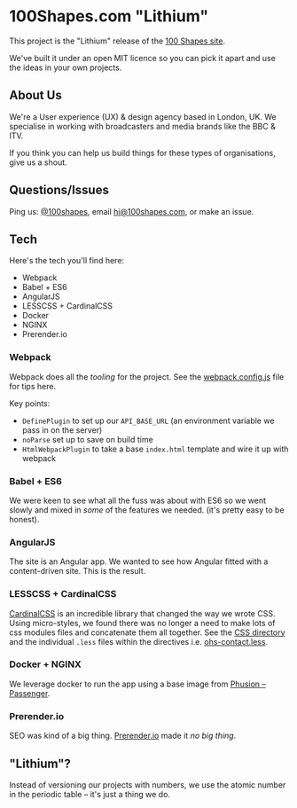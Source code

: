 # 100Shapes.com "Lithium"
This project is the "Lithium" release of the [100 Shapes site](http://www.100shapes.com/ "UX & Design services for broadcasters").

We've built it under an open MIT licence so you can pick it apart and use the ideas in your own projects.

## About Us

We're a User experience (UX) & design agency based in London, UK. We specialise in working with broadcasters and media brands like the BBC & ITV.

If you think you can help us build things for these types of organisations, give us a shout.


## Questions/Issues

Ping us: [@100shapes](https://twitter.com/100shapes), email [hi@100shapes.com](mailto:hi@100shapes.com), or make an issue.


## Tech

Here's the tech you'll find here:

- Webpack
- Babel + ES6
- AngularJS
- LESSCSS + CardinalCSS
- Docker
- NGINX
- Prerender.io

### Webpack
Webpack does all the *tooling* for the project. See the [webpack.config.js](./webpack.config.js) file for tips here.

Key points:

- `DefinePlugin` to set up our `API_BASE_URL` (an environment variable we pass in on the server)
- `noParse` set up to save on build time
- `HtmlWebpackPlugin` to take a base `index.html` template and wire it up with webpack

### Babel + ES6

We were keen to see what all the fuss was about with ES6 so we went slowly and mixed in _some_ of the features we needed. (it's pretty easy to be honest).

### AngularJS

The site is an Angular app. We wanted to see how Angular fitted with a content-driven site. This is the result.

### LESSCSS + CardinalCSS

[CardinalCSS](http://cardinalcss.com/) is an incredible library that changed the way we wrote CSS. Using micro-styles, we found there was no longer a need to make lots of css modules files and concatenate them all together. See the [CSS directory](./src/css) and the individual `.less` files within the directives i.e. [ohs-contact.less](./src/shared/ohs-contact/ohs-contact.less).

### Docker + NGINX

We leverage docker to run the app using a base image from [Phusion – Passenger](https://github.com/phusion/passenger-docker).

### Prerender.io

SEO was kind of a big thing. [Prerender.io](https://prerender.io/) made it _no big thing_.

## "Lithium"?
Instead of versioning our projects with numbers, we use the atomic number in the periodic table – it's just a thing we do.

